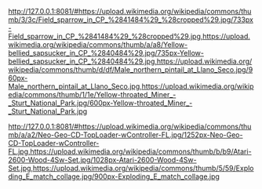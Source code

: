 <http://127.0.0.1:8081/#https://upload.wikimedia.org/wikipedia/commons/thumb/3/3c/Field_sparrow_in_CP_%2841484%29_%28cropped%29.jpg/733px-Field_sparrow_in_CP_%2841484%29_%28cropped%29.jpg,https://upload.wikimedia.org/wikipedia/commons/thumb/a/a8/Yellow-bellied_sapsucker_in_CP_%2840484%29.jpg/735px-Yellow-bellied_sapsucker_in_CP_%2840484%29.jpg,https://upload.wikimedia.org/wikipedia/commons/thumb/d/df/Male_northern_pintail_at_Llano_Seco.jpg/960px-Male_northern_pintail_at_Llano_Seco.jpg,https://upload.wikimedia.org/wikipedia/commons/thumb/1/1e/Yellow-throated_Miner_-_Sturt_National_Park.jpg/600px-Yellow-throated_Miner_-_Sturt_National_Park.jpg>

<http://127.0.0.1:8081/#https://upload.wikimedia.org/wikipedia/commons/thumb/a/a2/Neo-Geo-CD-TopLoader-wController-FL.jpg/1252px-Neo-Geo-CD-TopLoader-wController-FL.jpg,https://upload.wikimedia.org/wikipedia/commons/thumb/b/b9/Atari-2600-Wood-4Sw-Set.jpg/1028px-Atari-2600-Wood-4Sw-Set.jpg,https://upload.wikimedia.org/wikipedia/commons/thumb/5/59/Exploding_E_match_collage.jpg/900px-Exploding_E_match_collage.jpg>
